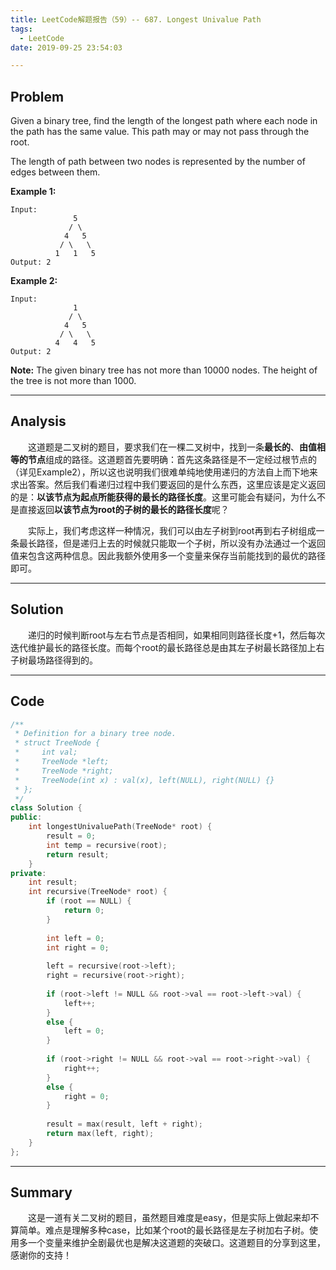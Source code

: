 ```yaml
---
title: LeetCode解题报告（59）-- 687. Longest Univalue Path
tags:
  - LeetCode
date: 2019-09-25 23:54:03

---
```


## Problem

Given a binary tree, find the length of the longest path where each node in the path has the same value. This path may or may not pass through the root.

The length of path between two nodes is represented by the number of edges between them.

<!-- more -->

**Example 1:**

```
Input:
              5
             / \
            4   5
           / \   \
          1   1   5
Output: 2
```

**Example 2:**

```
Input:
              1
             / \
            4   5
           / \   \
          4   4   5
Output: 2
```

**Note:** The given binary tree has not more than 10000 nodes. The height of the tree is not more than 1000.

------

## Analysis

&emsp;&emsp;这道题是二叉树的题目，要求我们在一棵二叉树中，找到一条**最长的**、**由值相等的节点**组成的路径。这道题首先要明确：首先这条路径是不一定经过根节点的（详见Example2），所以这也说明我们很难单纯地使用递归的方法自上而下地来求出答案。然后我们看递归过程中我们要返回的是什么东西，这里应该是定义返回的是：**以该节点为起点所能获得的最长的路径长度**。这里可能会有疑问，为什么不是直接返回**以该节点为root的子树的最长的路径长度**呢？

&emsp;&emsp;实际上，我们考虑这样一种情况，我们可以由左子树到root再到右子树组成一条最长路径，但是递归上去的时候就只能取一个子树，所以没有办法通过一个返回值来包含这两种信息。因此我额外使用多一个变量来保存当前能找到的最优的路径即可。

------

## Solution

&emsp;&emsp;递归的时候判断root与左右节点是否相同，如果相同则路径长度+1，然后每次迭代维护最长的路径长度。而每个root的最长路径总是由其左子树最长路径加上右子树最场路径得到的。

------

## Code

```c++
/**
 * Definition for a binary tree node.
 * struct TreeNode {
 *     int val;
 *     TreeNode *left;
 *     TreeNode *right;
 *     TreeNode(int x) : val(x), left(NULL), right(NULL) {}
 * };
 */
class Solution {
public:
    int longestUnivaluePath(TreeNode* root) {
        result = 0;
        int temp = recursive(root);
        return result;
    }
private:
    int result;
    int recursive(TreeNode* root) {
        if (root == NULL) {
            return 0;
        }
        
        int left = 0;
        int right = 0;
        
        left = recursive(root->left);
        right = recursive(root->right);
        
        if (root->left != NULL && root->val == root->left->val) {
            left++;
        }
        else {
            left = 0;
        }
        
        if (root->right != NULL && root->val == root->right->val) {
            right++;
        }
        else {
            right = 0;
        }
        
        result = max(result, left + right);
        return max(left, right);
    }
};
```

------

## Summary

&emsp;&emsp;这是一道有关二叉树的题目，虽然题目难度是easy，但是实际上做起来却不算简单。难点是理解多种case，比如某个root的最长路径是左子树加右子树。使用多一个变量来维护全剧最优也是解决这道题的突破口。这道题目的分享到这里，感谢你的支持！
